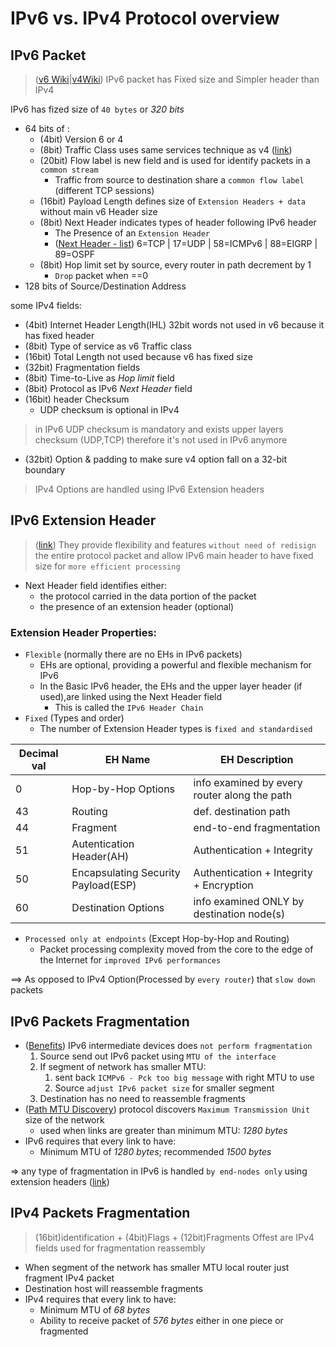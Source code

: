 # IPv6 vs. IPv4 Protocol overview

## IPv6 Packet

>([v6 Wiki](https://en.wikipedia.org/wiki/IPv6_packet)|[v4Wiki](https://en.wikipedia.org/wiki/IPv4)) IPv6 packet has Fixed size and Simpler header than IPv4

IPv6 has fized size of `40 bytes` or *320 bits*
- 64 bits of :
  - (4bit) Version 6 or 4 
  - (8bit) Traffic Class uses same services technique as v4 ([link](https://www.geeksforgeeks.org/internet-protocol-version-6-ipv6-header/))
  - (20bit) Flow label is new field and is used for identify packets in a `common stream`
    - Traffic from source to destination share a `common flow label`  (different TCP sessions)
  - (16bit) Payload Length defines size of `Extension Headers + data` without main v6 Header size
  - (8bit) Next Header indicates types of header following IPv6 header
    - The Presence of an `Extension Header`
    - ([Next Header - list](https://en.wikipedia.org/wiki/List_of_IP_protocol_numbers)) 6=TCP | 17=UDP | 58=ICMPv6 | 88=EIGRP | 89=OSPF 
  - (8bit) Hop limit set by source, every router in path decrement by 1
    - `Drop` packet when ==0
- 128 bits of Source/Destination Address
  

some IPv4 fields:
- (4bit) Internet Header Length(IHL) 32bit words not used in v6 because it has fixed header 
- (8bit) Type of service as v6 Traffic class 
- (16bit) Total Length not used because v6 has fixed size
- (32bit) Fragmentation fields
- (8bit) Time-to-Live as *Hop limit* field 
- (8bit) Protocol as IPv6 *Next Header* field
- (16bit) header Checksum 
  - UDP checksum is optional in IPv4

> in IPv6 UDP checksum is mandatory and exists upper layers checksum (UDP,TCP) therefore it's not used in IPv6 anymore

  - (32bit) Option & padding to make sure v4 option fall on a 32-bit boundary

> IPv4 Options are handled using IPv6 Extension headers 

## IPv6 Extension Header

> ([link](https://www.cisco.com/en/US/technologies/tk648/tk872/technologies_white_paper0900aecd8054d37d.html)) They provide flexibility and features `without need of redisign` the entire protocol packet and allow IPv6 main header to have fixed size for `more efficient processing`

- Next Header field identifies either:
  - the protocol carried in the data portion of the packet
  - the presence of an extension header (optional)

### Extension Header Properties:

- `Flexible` (normally there are no EHs in IPv6 packets)
  - EHs are optional, providing a powerful and flexible mechanism for IPv6
  - In the Basic IPv6 header, the EHs and the upper layer header (if used),are linked using the Next Header field
    - This is called the `IPv6 Header Chain`
- `Fixed` (Types and order)
  - The number of Extension Header types is `fixed and standardised`

| Decimal val | EH Name     | EH Description |
| ----------- | ----------- |    ----------- |
|  0   | Hop-by-Hop Options     | info examined by every router along the path |
| 43   | Routing    | def. destination path |
|  44   | Fragment | end-to-end fragmentation |
|  51   | Autentication Header(AH)       | Authentication + Integrity |
| 50   | Encapsulating Security Payload(ESP)     | Authentication + Integrity + Encryption |
| 60   | Destination  Options   | info examined ONLY by destination node(s)  |

- `Processed only at endpoints` (Except Hop-by-Hop and Routing)
  - Packet processing complexity moved from the core to the edge of the Internet for `improved IPv6 performances`

==> As opposed to IPv4 Option(Processed by `every router`) that `slow down` packets 
  

## IPv6 Packets Fragmentation

- ([Benefits](https://stackoverflow.com/questions/6254973/what-are-the-benefits-of-removing-fragmentation-from-ipv6)) IPv6 intermediate devices does `not perform fragmentation` 
  1. Source send out IPv6 packet using `MTU of the interface`
  2. If segment of network has smaller MTU:
     1. sent back `ICMPv6 - Pck too big message` with right MTU to use 
     2. Source `adjust IPv6 packet size` for smaller segment
  3. Destination has no need to reassemble fragments
- ([Path MTU Discovery](https://en.wikipedia.org/wiki/Path_MTU_Discovery)) protocol discovers `Maximum Transmission Unit` size of the network 
  - used when links are greater than minimum MTU: *1280 bytes*
- IPv6 requires that every link to have:
  - Minimum MTU of *1280 bytes*; recommended *1500 bytes*

=> any type of fragmentation in IPv6 is handled `by end-nodes only` using extension headers ([link](https://www.geeksforgeeks.org/ipv6-fragmentation-header/))

## IPv4 Packets Fragmentation

> (16bit)identification + (4bit)Flags + (12bit)Fragments Offest  are IPv4 fields used for fragmentation reassembly

- When segment of the network has smaller MTU local router just fragment IPv4 packet
- Destination host will reassemble fragments
- IPv4 requires that every link to have:
  - Minimum MTU of *68 bytes*
  - Ability to receive packet of *576 bytes* either in one piece or fragmented
